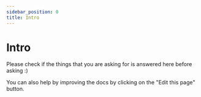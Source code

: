 ```yaml
---
sidebar_position: 0
title: Intro
---
```


# Intro

Please check if the things that you are asking for is answered here before asking :) 

You can also help by improving the docs by clicking on the "Edit this page" button.
